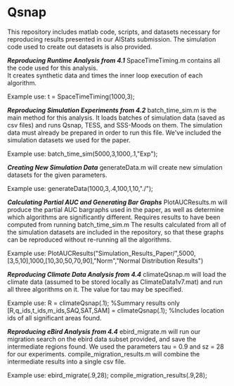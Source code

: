 # Qsnap
This repository includes matlab code, scripts, and datasets necessary for reproducing results presented in our AIStats submission.
The simulation code used to create out datasets is also provided.


***Reproducing Runtime Analysis from 4.1***
SpaceTimeTiming.m contains all the code used for this analysis.  
It creates synthetic data and times the inner loop execution of each algorithm.

Example use:
t = SpaceTimeTiming(1000,3);



***Reproducing Simulation Experiments from 4.2***
batch_time_sim.m is the main method for this analysis.
It loads batches of simulation data (saved as csv files) and runs Qsnap, TESS, and SSS-Moods on them.
The simulation data must already be prepared in order to run this file.  We've included the simulation datasets we used for the paper.

Example use:
batch_time_sim(5000,3,1000,.1,"Exp");


***Creating New Simulation Data***
generateData.m will create new simulation datasets for the given parameters.

Example use:
generateData(1000,3,.4,100,1,10,"./");


***Calculating Partial AUC and Generating Bar Graphs***
PlotAUCResults.m will produce the partial AUC bargraphs used in the paper, as well as determine which algorithms are significantly different.
Requires results to have been computed from running batch_time_sim.m
The results calculated from all of the simulation datasets are included in the repository, so that these graphs can be reproduced without
re-running all the algorithms.

Example use:
PlotAUCResults("Simulation_Results_Paper/",5000,[3,5,10],1000,[10,30,50,70,90],"Norm","Normal Distribution Results")


***Reproducing Climate Data Analysis from 4.4***
climateQsnap.m will load the climate data (assumed to be stored locally as ClimateData1v7.mat) and run all three algorithms on it.
The value for tau may be specified.

Example use:
R = climateQsnap(.1); %Summary results only
[R,q_ids,t_ids,m_ids,SAQ,SAT,SAM] = climateQsnap(.1); %Includes location ids of all significant areas found.


***Reproducing eBird Analysis from 4.4***
ebird_migrate.m will run our migration search on the ebird data subset provided, and save the intermediate regions found.
We used the parameters tau = 0.9 and sz = 28 for our experiments.
compile_migration_results.m will combine the intermediate results into a single csv file.

Example use:
ebird_migrate(.9,28);
compile_migration_results(.9,28);
